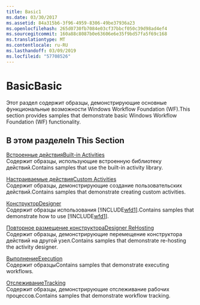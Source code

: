 ```yaml
---
title: Basic1
ms.date: 03/30/2017
ms.assetid: 84a315b6-3f96-4959-8306-49be37936a23
ms.openlocfilehash: 265d0730fb7084e03cf37bbcf050c39d98ad4ef4
ms.sourcegitcommit: 160a88c8087b0e63606e6e35f9bd57fa5f69c168
ms.translationtype: MT
ms.contentlocale: ru-RU
ms.lasthandoff: 03/09/2019
ms.locfileid: "57708526"
---
```

# <a name="basic"></a><span data-ttu-id="74084-102">Basic</span><span class="sxs-lookup"><span data-stu-id="74084-102">Basic</span></span>
<span data-ttu-id="74084-103">Этот раздел содержит образцы, демонстрирующие основные функциональные возможности Windows Workflow Foundation (WF).</span><span class="sxs-lookup"><span data-stu-id="74084-103">This section provides samples that demonstrate basic Windows Workflow Foundation (WF) functionality.</span></span>  
  
## <a name="in-this-section"></a><span data-ttu-id="74084-104">В этом разделе</span><span class="sxs-lookup"><span data-stu-id="74084-104">In This Section</span></span>  
 [<span data-ttu-id="74084-105">Встроенные действия</span><span class="sxs-lookup"><span data-stu-id="74084-105">Built-in Activities</span></span>](built-in-activities.md)  
 <span data-ttu-id="74084-106">Содержит образцы, использующие встроенную библиотеку действий.</span><span class="sxs-lookup"><span data-stu-id="74084-106">Contains samples that use the built-in activity library.</span></span>  
  
 [<span data-ttu-id="74084-107">Настраиваемые действия</span><span class="sxs-lookup"><span data-stu-id="74084-107">Custom Activities</span></span>](custom-activities.md)  
 <span data-ttu-id="74084-108">Содержит образцы, демонстрирующие создание пользовательских действий.</span><span class="sxs-lookup"><span data-stu-id="74084-108">Contains samples that demonstrate creating custom activities.</span></span>  
  
 [<span data-ttu-id="74084-109">Конструктор</span><span class="sxs-lookup"><span data-stu-id="74084-109">Designer</span></span>](designer.md)  
 <span data-ttu-id="74084-110">Содержит образцы использования [!INCLUDE[wfd1](../../../../includes/wfd1-md.md)].</span><span class="sxs-lookup"><span data-stu-id="74084-110">Contains samples that demonstrate how to use [!INCLUDE[wfd1](../../../../includes/wfd1-md.md)].</span></span>  
  
 [<span data-ttu-id="74084-111">Повторное размещение конструктора</span><span class="sxs-lookup"><span data-stu-id="74084-111">Designer ReHosting</span></span>](designer-rehosting.md)  
 <span data-ttu-id="74084-112">Содержит образцы, демонстрирующие перемещение конструктора действий на другой узел.</span><span class="sxs-lookup"><span data-stu-id="74084-112">Contains samples that demonstrate re-hosting the activity designer.</span></span>  
  
 [<span data-ttu-id="74084-113">Выполнение</span><span class="sxs-lookup"><span data-stu-id="74084-113">Execution</span></span>](execution.md)  
 <span data-ttu-id="74084-114">Содержит образцы</span><span class="sxs-lookup"><span data-stu-id="74084-114">Contains samples that demonstrate executing workflows.</span></span>
  
 [<span data-ttu-id="74084-115">Отслеживание</span><span class="sxs-lookup"><span data-stu-id="74084-115">Tracking</span></span>](tracking.md)  
 <span data-ttu-id="74084-116">Содержит образцы, демонстрирующие отслеживание рабочих процессов.</span><span class="sxs-lookup"><span data-stu-id="74084-116">Contains samples that demonstrate workflow tracking.</span></span>